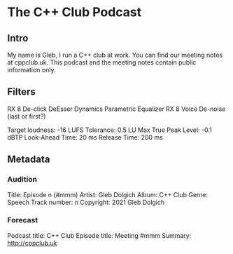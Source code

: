 # The C++ Club Podcast

## Intro

My name is Gleb, I run a C++ club at work. You can find our meeting notes at cppclub.uk. This podcast and the meeting notes contain public information only.

## Filters

RX 8 De-click
DeEsser
Dynamics
Parametric Equalizer
RX 8 Voice De-noise (last or first?)

Target loudness: -16 LUFS
Tolerance: 0.5 LU
Max True Peak Level: -0.1 dBTP
Look-Ahead Time: 20 ms
Release Time: 200 ms

## Metadata

### Audition

Title: Episode n (#mmm)
Artist: Gleb Dolgich
Album: C++ Club
Genre: Speech
Track number: n
Copyright: 2021 Gleb Dolgich

### Forecast

Podcast title: C++ Club
Episode title: Meeting #mmm
Summary: http://cppclub.uk

